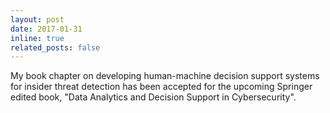 ```yaml
---
layout: post
date: 2017-01-31
inline: true
related_posts: false
---
```


My book chapter on developing human-machine decision support systems for insider threat detection has been accepted for the upcoming Springer edited book, "Data Analytics and Decision Support in Cybersecurity".
